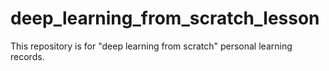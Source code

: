 # deep_learning_from_scratch_lesson
This repository is for "deep learning from scratch" personal learning records.
